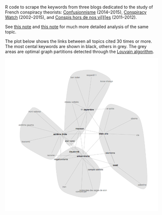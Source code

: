 R code to scrape the keywords from three blogs dedicated to the study of French conspiracy theorists: [Confusionnisme](http://confusionnisme.info/) (2014–2015), [Conspiracy Watch](http://www.conspiracywatch.info/) (2002–2015), and [Conspis hors de nos vi[ll]es](http://conspishorsdenosvies.noblogs.org/) (2011–2012).

See [this note](http://www.jean-jaures.org/Publications/Notes/Conspirationnisme-un-etat-des-lieux) and [this note](http://www.joelgombin.fr/mapping-the-french-conspiracist-web-key-findings/) for much more detailed analysis of the same topic.

The plot below shows the links between all topics cited 30 times or more. The most cental keywords are shown in black, others in grey. The grey areas are optimal graph partitions detected through the [Louvain algorithm](http://www.rdocumentation.org/packages/igraph/functions/multilevel.community).

![](conspi.png)
